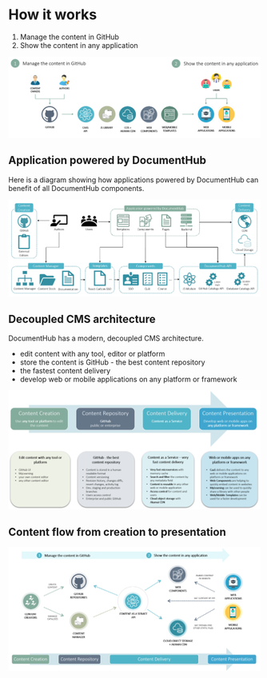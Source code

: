 # How it works

1. Manage the content in GitHub
2. Show the content in any application

![Architecture](_attachments/architecture2.png)


## Application powered by DocumentHub

Here is a diagram showing how applications powered by DocumentHub can benefit of all DocumentHub components.

![Architecture](_attachments/architecture4.png)


## Decoupled CMS architecture

DocumentHub has a modern, decoupled CMS architecture.

- edit content with any tool, editor or platform
- store the content is GitHub - the best content repository
- the fastest content delivery
- develop web or mobile applications on any platform or framework

![Architecture](_attachments/architecture1.png)


## Content flow from creation to presentation

![Architecture](_attachments/architecture3.png)
